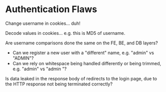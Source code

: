 # Authentication Flaws

Change username in cookies... duh!

Decode values in cookies... e.g. this is MD5 of username.

Are username comparisons done the same on the FE, BE, and DB layers?  
* Can we register a new user with a "different" name, e.g. "admin" vs "ADMIN"?
* Can we rely on whitespace being handled differently or being trimmed, e.g. "admin" vs "admin "?

Is data leaked in the response body of redirects to the login page, due to the HTTP response not being terminated correctly?